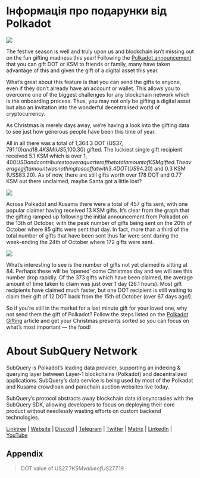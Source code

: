 # Інформація про подарунки від Polkadot

![](https://miro.medium.com/max/1400/1*Y_Fm1wWLcN9lAbWr0KK1qA.png)

The festive season is well and truly upon us and blockchain isn’t missing out on the fun gifting madness this year! Following the  [Polkadot announcement](https://polkadot.network/blog/introducing-polkadot-kusama-gifts/)  that you can gift DOT or KSM to friends or family, many have taken advantage of this and given the gift of a digital asset this year.

What’s great about this feature is that you can  send the gifts to anyone, even if they don’t already have an account or wallet. This allows you to overcome one of the biggest challenges for any blockchain network which is the onboarding process. Thus, you may not only be gifting a digital asset but also an invitation into the wonderful decentralised world of cryptocurrency.

As Christmas is merely days away, we’re having a look into the gifting data to see just how generous people have been this time of year.

All in all there was a total of 1,364.3 DOT (US$37,791.10) and 18.4 KSM (US$5,100.30) gifted. The luckiest single gift recipient received 5.1 KSM which is over $1,400 USD and contributes to over a quarter of the total amount of KSM gifted. The average gift amount was nothing to scoff at with 3.4 DOT (US$94.20) and 0.3 KSM (US$83.20). As of now, there are still gifts worth over 178 DOT and 0.77 KSM out there unclaimed, maybe Santa got a little lost?

![](https://miro.medium.com/max/1400/0*39FkrB8c1ZE2LhlU)

Across Polkadot and Kusama there were a total of 457 gifts sent, with one popular claimer having received 13 KSM gifts. It’s clear from the graph that the gifting ramped up following the initial announcement from Polkadot on the 13th of October, with the peak number of gifts being sent on the 20th of October where 85 gifts were sent that day. In fact, more than a third of the total number of gifts that have been sent thus far were sent during the week-ending the 24th of October where 172 gifts were sent.

![](https://miro.medium.com/max/1400/0*F12i2JCMl0YOwaLG)

What’s interesting to see is the number of gifts not yet claimed is sitting at 84. Perhaps these will be ‘opened’ come Christmas day and we will see this number drop rapidly. Of the 373 gifts which have been claimed, the average amount of time taken to claim was just over 1 day (26.1 hours). Most gift recipients have claimed much faster, but one DOT recipient is still waiting to claim their gift of 12 DOT back from the 15th of October (over 67 days ago!).

So if you’re still in the market for a last minute gift for your loved one, why not send them the gift of Polkadot? Follow the steps listed on the  [Polkadot Gifting](https://polkadot.network/blog/introducing-polkadot-kusama-gifts/)  article and get your Christmas presents sorted so you can focus on what’s most important — the food!

# About SubQuery Network

SubQuery is Polkadot’s leading data provider, supporting an indexing & querying layer between Layer-1 blockchains (Polkadot) and decentralized applications. SubQuery’s data service is being used by most of the Polkadot and Kusama crowdloan and parachain auction websites live today.

SubQuery’s protocol abstracts away blockchain data idiosyncrasies with the SubQuery SDK, allowing developers to focus on deploying their core product without needlessly wasting efforts on custom backend technologies.

​​​​[Linktree](https://linktr.ee/subquerynetwork)  |  [Website](https://subquery.network/)  |  [Discord](https://discord.com/invite/78zg8aBSMG)  |  [Telegram](https://t.me/subquerynetwork)  |  [Twitter](https://twitter.com/subquerynetwork)  |  [Matrix](https://matrix.to/#/#subquery:matrix.org)  |  [LinkedIn](https://www.linkedin.com/company/subquery)  |  [YouTube](https://www.youtube.com/channel/UCi1a6NUUjegcLHDFLr7CqLw)

## Appendix

> DOT value of US$27.7 KSM value of US$277.19
